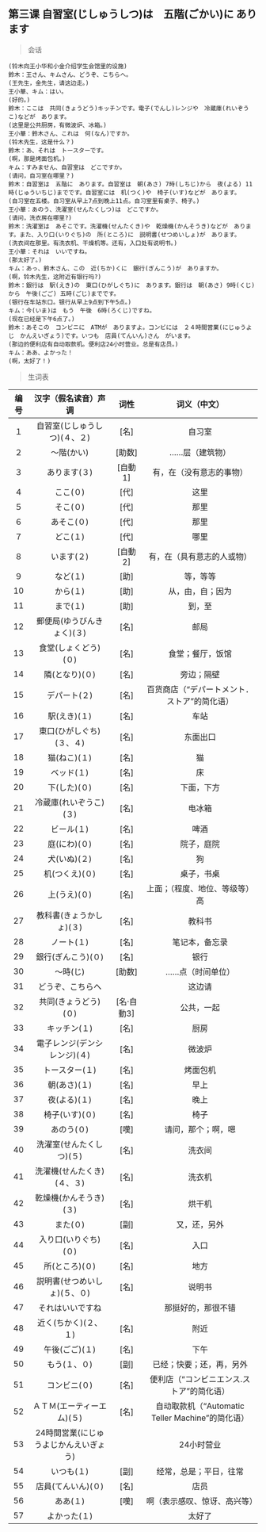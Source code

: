 ## 第三课 自習室(じしゅうしつ)は　五階(ごかい)に  あります

> 会话

```
(铃木向王小华和小金介绍学生会馆里的设施)
鈴木：王さん、キムさん、どうぞ、こちらへ。
(王先生，金先生，请这边走。)
王小華、キム：はい。
(好的。)
鈴木：ここは　共同(きょうどう)キッチンです。電子(でんし)レンジや　冷蔵庫(れいぞうこ)などが　あります。
(这里是公共厨房，有微波炉、冰箱。)
王小華：鈴木さん、これは　何(なん)ですか。
(铃木先生，这是什么？)
鈴木：あ、それは　トースターです。
(啊，那是烤面包机。)
キム：すみません、自習室は　どこですか。
(请问，自习室在哪里？)
鈴木：自習室は　五階に　あります。自習室は　朝(あさ) 7時(しちじ)から　夜(よる) 11時(じゅういちじ)までです。自習室には　机(つく)や　椅子(いす)などが　あります。
(自习室在五楼。自习室从早上7点到晚上11点。自习室里有桌子、椅子。)
王小華：あのう、洗濯室(せんたくしつ)は　どこですか。
(请问，洗衣房在哪里?)
鈴木：洗濯室は　あそこです。洗濯機(せんたくき)や　乾燥機(かんそうき)などが　あります。また、入り口(いりぐち)の　所(ところ)に　説明書(せつめいしょ)が　あります。
(洗衣间在那里。有洗衣机、干燥机等。还有，入口处有说明书。)
王小華：それは　いいですね。
(那太好了。)
キム：あっ、鈴木さん、この　近(ちか)くに　銀行(ぎんこう)が　ありますか。
(啊，铃木先生，这附近有银行吗?)
鈴木：銀行は　駅(えき)の　東口(ひがしぐち)に　あります。銀行は　朝(あさ) 9時(くじ)から　午後(ごご) 五時(ごじ)までです。
(银行在车站东口。银行从早上9点到下午5点。)
キム：今(いま)は　もう　午後　6時(ろくじ)ですね。
(现在已经是下午6点了。)
鈴木：あそこの　コンビニに　ATMが　ありますよ。コンビには　２４時間営業(にじゅうよ　じ　かんえいぎょう)です。いつも　店員(てんいん)さん　がいます。
(那边的便利店有自动取款机。便利店24小时营业。总是有店员。)
キム：ああ、よかった！
(啊，太好了！)
```

> 生词表

| 编号 | 汉字（假名读音）声调 | 词性 | 词义（中文） |
| :----: | :----: | :----: | :----: |
|１|自習室(じしゅうしつ)(４、２)|[名]|自习室|
|２|〜階(かい)|[助数]|……层（建筑物）|
|３|あります(３)|[自動1]|有，在（没有意志的事物）|
|４|ここ(０)|[代]|这里|
|５|そこ(０)|[代]|那里|
|６|あそこ(０)|[代]|那里|
|７|どこ(１)|[代]|哪里|
|８|います(２)|[自動2]|有，在（具有意志的人或物）|
|９|など(１)|[助]|等，等等|
|10|から(１)|[助]|从，由，自；因为|
|11|まで(１)|[助]|到，至|
|12|郵便局(ゆうびんきょく)(３)|[名]|邮局|
|13|食堂(しょくどう)(０)|[名]|食堂；餐厅，饭馆|
|14|隣(となり)(０)|[名]|旁边；隔壁|
|15|デパート(２)|[名]|百货商店（“デパートメント．ストア”的简化语）|
|16|駅(えき)(１)|[名]|车站|
|17|東口(ひがしぐち)(３、４)|[名]|东面出口|
|18|猫(ねこ)(１)|[名]|猫|
|19|ベッド(１)|[名]|床|
|20|下(した)(０)|[名]|下面，下方|
|21|冷蔵庫(れいぞうこ)(３)|[名]|电冰箱|
|22|ビール(１)|[名]|啤酒|
|23|庭(にわ)(０)|[名]|院子，庭院|
|24|犬(いぬ)(２)|[名]|狗|
|25|机(つくえ)(０)|[名]|桌子，书桌|
|26|上(うえ)(０)|[名]|上面；（程度、地位、等级等）高|
|27|教科書(きょうかしょ)(３)|[名]|教科书|
|28|ノート(１)|[名]|笔记本，备忘录|
|29|銀行(ぎんこう)(０)|[名]|银行|
|30|〜時(じ)|[助数]|……点（时间单位）|
|31|どうぞ、こちらへ||这边请|
|32|共同(きょうどう)(０)|[名·自動3]|公共，一起|
|33|キッチン(１)|[名]|厨房|
|34|電子レンジ(デンシレンジ)(４)|[名]|微波炉|
|35|トースター(１)|[名]|烤面包机|
|36|朝(あさ)(１)|[名]|早上|
|37|夜(よる)(１)|[名]|晚上|
|38|椅子(いす)(０)|[名]|椅子|
|39|あのう(０)|[嘆]|请问，那个；啊，嗯|
|40|洗濯室(せんたくしつ)(５)|[名]|洗衣间|
|41|洗濯機(せんたくき)(４、３)|[名]|洗衣机|
|42|乾燥機(かんそうき)(３)|[名]|烘干机|
|43|また(０)|[副]|又，还，另外|
|44|入り口(いりぐち)(０)|[名]|入口|
|45|所(ところ)(０)|[名]|地方|
|46|説明書(せつめいしょ)(５、０)|[名]|说明书|
|47|それはいいですね||那挺好的，那很不错|
|48|近く(ちかく)(２、１)|[名]|附近|
|49|午後(ごご)(１)|[名]|下午|
|50|もう(１、０)|[副]|已经；快要；还，再，另外|
|51|コンビニ(０)|[名]|便利店（“コンビニエンス.ストア”的简化语）|
|52|ＡＴＭ(エーティーエム)(５)|[名]|自动取款机（“Automatic Teller Machine”的简化语）|
|53|24時間営業(にじゅうよじかんえいぎょう)| |24小时营业|
|54|いつも(１)|[副]|经常，总是；平日，往常|
|55|店員(てんいん)(０)|[名]|店员|
|56|ああ(１)|[嘆]|啊（表示感叹、惊讶、高兴等）|
|57|よかった(１)||太好了|
